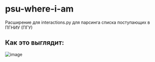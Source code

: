 # psu-where-i-am
Расширение для interactions.py для парсинга списка поступающих в ПГНИУ (ПГУ)

## Как это выглядит:

![image](https://user-images.githubusercontent.com/25762802/182011732-7ffb53a5-94fa-4c96-8c0b-dde2a8733e2c.png)

